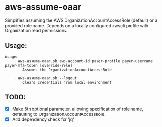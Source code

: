 # aws-assume-oaar

Simplifies assuming the AWS OrganizationAccountAccessRole (default) or a provided role name. Depends on a locally configured awscli profile with Organization read permissions.

## Usage:
```
Usage:
    . aws-assume-oaar.sh aws-account-id payer-profile payer-username payer-mfa-token [override-role]
        Assumes the OrganizationAccountAccessRole

    . aws-assume-oaar.sh --logout
        Clears credentials from local environment
```

## TODO:
- [x] Make 5th optional parameter, allowing specification of role name, defaulting to OrganizationAccountAccessRole.
- [x] Add dependency check for 'jq'
